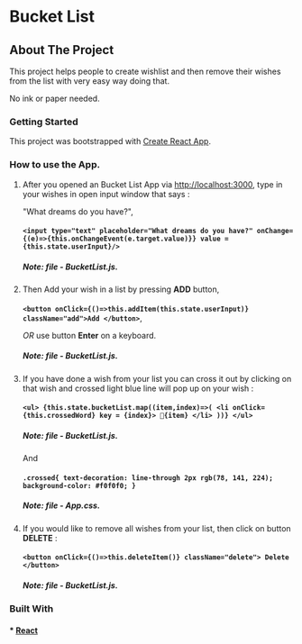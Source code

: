 <!-- NAME OF THE PROJECT -->
   # Bucket List
   
   <!-- ABOUT THE PROJECT -->
   ## About The Project

This project helps people to create wishlist and then remove their wishes from the list with very easy way doing that. 

No ink or paper needed.

### Getting Started

This project was bootstrapped with [Create React App](https://github.com/facebook/create-react-app).

### How to use the App.

1. After you opened an Bucket List App via [http://localhost:3000](http://localhost:3000), type in your wishes in open input window that says :

   "What dreams do you have?",
   ####
   **```
      <input type="text"
      placeholder="What dreams do you have?"
      onChange={(e)=>{this.onChangeEvent(e.target.value)}}
      value = {this.state.userInput}/>
       ```**
     ##### **Note: file - BucketList.js.**

3. Then Add your wish in a list by pressing **ADD** button,
   ####
   **```
       <button onClick={()=>this.addItem(this.state.userInput)} className="add">Add </button>
       ```**,
   
      *OR* use button **Enter** on a keyboard.
   
   #####     **Note: file - BucketList.js.**

 4. If you have done a wish from your list you can cross it out by clicking on that wish and crossed light blue line will pop up on your wish :
    ####
    **```
           <ul>
                {this.state.bucketList.map((item,index)=>(
                    <li onClick={this.crossedWord}
                     key = {index}> 💎{item}
                     </li>
                ))}
            </ul>
            ```**
    ##### **Note: file - BucketList.js.**
    And
    ####
    **```
            .crossed{
             text-decoration: line-through 2px rgb(78, 141, 224);
             background-color: #f0f0f0;
              }
             ```**
     ##### **Note: file - App.css.**
    
 5. If you would like to remove all wishes from your list, then click on button **DELETE** :
       ####
     **```
        <button onClick={()=>this.deleteItem()} className="delete">
                    Delete
                </button>
                ```**
       ##### **Note: file - BucketList.js.**
       
  

### Built With

 #### * [React](https://react.dev/)

